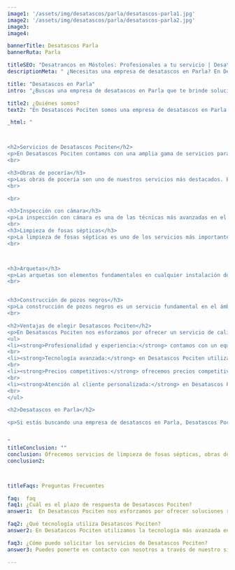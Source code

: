 ```yaml
---
image1: '/assets/img/desatascos/parla/desatascos-parla1.jpg'
image2: '/assets/img/desatascos/parla/desatascos-parla2.jpg'
image3:
image4:

bannerTitle: Desatascos Parla
bannerRuta: Parla

titleSEO: "Desatrancos en Móstoles: Profesionales a tu servicio | Desatascos Pociten"
descriptionMeta: " ¿Necesitas una empresa de desatascos en Parla? En Desatascos Pociten ofrecemos servicios de limpieza de fosas sépticas, obras de pocería, inspección con cámara, limpieza de arquetas y construcción de pozos negros."

title: "Desatascos en Parla"
intro: "¿Buscas una empresa de desatascos en Parla que te brinde soluciones efectivas y rápidas para tus problemas de fontanería? ¡Has llegado al lugar indicado! En Desatascos Pociten somos especialistas en obras de pocería, inspección con cámara, limpieza de fosas sépticas, arquetas y construcción de pozos negros. Con más de 10 años de experiencia en el sector, estamos preparados para ofrecerte un servicio de calidad y una atención al cliente inmejorable.Nos caracterizamos por la calidad de nuestros servicios, por contar con un equipo altamente cualificado y por utilizar la tecnología más avanzada en el sector de las obras de pocería y fontanería. Además, ofrecemos precios competitivos y ajustados a las necesidades de nuestros clientes."

title2: ¿Quiénes somos?
text2: "En Desatascos Pociten somos una empresa de desatascos en Parla con una amplia trayectoria en el sector. Nuestro objetivo principal es solucionar cualquier problema de fontanería que puedan tener nuestros clientes, ofreciendo un servicio rápido y eficaz."

_html: "



<h2>Servicios de Desatascos Pociten</h2>
<p>En Desatascos Pociten contamos con una amplia gama de servicios para atender cualquier necesidad que puedas tener en el ámbito de la fontanería. A continuación, te presentamos algunos de nuestros servicios más destacados:</p>
<br>

<h3>Obras de pocería</h3>
<p>Las obras de pocería son uno de nuestros servicios más destacados. En Desatascos Pociten contamos con un equipo de profesionales altamente cualificados y con una amplia experiencia en la realización de obras de pocería. Realizamos instalaciones de redes de saneamiento, reparaciones de tuberías, sustitución de bajantes, entre otros servicios.</p>
<br>

<br>

<h3>Inspección con cámara</h3>
<p>La inspección con cámara es una de las técnicas más avanzadas en el sector de la fontanería. En Desatascos Pociten contamos con la tecnología más avanzada para realizar inspecciones con cámara en tuberías y canalizaciones de todo tipo. Con esta técnica, podemos detectar de manera precisa cualquier problema que pueda existir en las tuberías, desde atascos hasta fugas de agua.</p>
<br>
<h3>Limpieza de fosas sépticas</h3>
<p>La limpieza de fosas sépticas es uno de los servicios más importantes en el ámbito de la fontanería. En Desatascos Pociten contamos con un equipo altamente cualificado y con la tecnología más avanzada para realizar la limpieza de fosas sépticas de manera rápida y eficaz.</p>
<br>



<h3>Arquetas</h3>
<p>Las arquetas son elementos fundamentales en cualquier instalación de fontanería. En Desatascos Pociten ofrecemos servicios de limpieza y mantenimiento de arquetas, así como su reparación y sustitución en caso de que sea necesario.</p>
<br>


<h3>Construcción de pozos negros</h3>
<p>La construcción de pozos negros es un servicio fundamental en el ámbito de la fontanería. En Desatascos Pociten contamos con un equipo altamente cualificado y con la tecnología más avanzada para realizar la construcción de pozos negros de manera</p>
<br>

<h2>Ventajas de elegir Desatascos Pociten</h2>
<p>En Desatascos Pociten nos esforzamos por ofrecer un servicio de calidad y una atención al cliente inmejorable. A continuación, te presentamos algunas de las ventajas que obtendrás al elegirnos como tu empresa de desatascos en Parla:</p>
<ul>
<li><strong>Profesionalidad y experiencia:</strong> contamos con un equipo altamente cualificado y con más de 15 años de experiencia en el sector de la fontanería y obras de pocería.</li>
<br>
<li><strong>Tecnología avanzada:</strong> en Desatascos Pociten utilizamos la tecnología más avanzada en el sector de la fontanería, lo que nos permite ofrecer soluciones rápidas y eficaces a nuestros clientes</li>
<br>
<li><strong>Precios competitivos:</strong> ofrecemos precios competitivos y ajustados a las necesidades de nuestros clientes.</li>
<br>
<li><strong>Atención al cliente personalizada:</strong> en Desatascos Pociten nos esforzamos por brindar una atención al cliente inmejorable, ofreciendo un servicio personalizado y adaptado a las necesidades de cada cliente.</li>
<br>
</ul>

<h2>Desatascos en Parla</h2>

<p>Si estás buscando una empresa de desatascos en Parla, Desatascos Pociten es la solución que estás buscando. Nos caracterizamos por ofrecer soluciones rápidas y eficaces a cualquier problema de fontanería que puedas tener en tu hogar o negocio.</p>


"
titleConclusion: ""
conclusion: Ofrecemos servicios de limpieza de fosas sépticas, obras de pocería, inspección con cámara, limpieza de arquetas y construcción de pozos negros, entre otros. Además, nos esforzamos por brindar una atención al cliente personalizada y adaptada a las necesidades de cada cliente.
conclusion2: 



titleFaqs: Preguntas Frecuentes

faq:  faq
faq1: ¿Cuál es el plazo de respuesta de Desatascos Pociten?
answer1:  En Desatascos Pociten nos esforzamos por ofrecer soluciones rápidas a nuestros clientes, por lo que nuestro plazo de respuesta suele ser de 24-48 horas.

faq2: ¿Qué tecnología utiliza Desatascos Pociten?
answer2: En Desatascos Pociten utilizamos la tecnología más avanzada en el sector de la pocería, lo que nos permite realizar inspecciones con cámara precisas y eficaces.

faq3: ¿Cómo puedo solicitar los servicios de Desatascos Pociten?
answer3: Puedes ponerte en contacto con nosotros a través de nuestro sitio web o llamando al número de teléfono indicado en la página de contacto.

---
```

